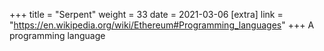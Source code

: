 +++
title = "Serpent"
weight = 33
date = 2021-03-06
[extra]
link = "https://en.wikipedia.org/wiki/Ethereum#Programming_languages"
+++
A programming language

